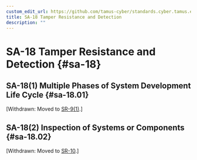 ```yaml
---
custom_edit_url: https://github.com/tamus-cyber/standards.cyber.tamus.edu/tree/main/content/tamus.edu/TAMUS_profile.xml
title: SA-18 Tamper Resistance and Detection
description: ""
---
```


# SA-18 Tamper Resistance and Detection {#sa-18}

## SA-18(1) Multiple Phases of System Development Life Cycle {#sa-18.01}

[Withdrawn: Moved to [SR-9(1)](../sr/sr-09#sr-09.01).]

## SA-18(2) Inspection of Systems or Components {#sa-18.02}

[Withdrawn: Moved to [SR-10](../sr/sr-10#sr-10).]

